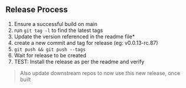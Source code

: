 
## Release Process

1. Ensure a successful build on main
2. run `git tag -l` to find the latest tags
3. Update the version referenced in the readme file*
4. create a new commit and tag for release (eg: v0.0.13-rc.87)
5. `git push && git push --tags`
5. Wait for release to be created
6. TEST: Install the release as per the readme and verify

> Also update downstream repos to now use this new release, once built

